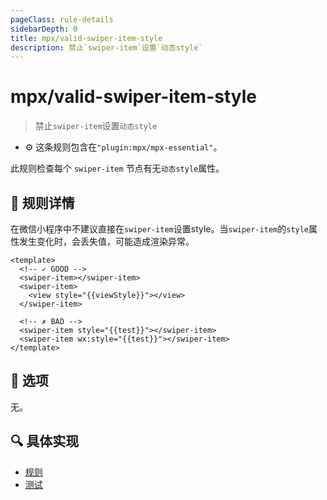 ```yaml
---
pageClass: rule-details
sidebarDepth: 0
title: mpx/valid-swiper-item-style
description: 禁止`swiper-item`设置`动态style`
---
```

# mpx/valid-swiper-item-style
> 禁止`swiper-item`设置`动态style`

- :gear: 这条规则包含在`"plugin:mpx/mpx-essential"`。

此规则检查每个 `swiper-item` 节点有无`动态style`属性。

## :book: 规则详情

在微信小程序中不建议直接在`swiper-item`设置style。当`swiper-item`的`style`属性发生变化时，会丢失值，可能造成渲染异常。


<eslint-code-block :rules="{'mpx/valid-swiper-item-style': ['error']}">

```vue
<template>
  <!-- ✓ GOOD -->
  <swiper-item></swiper-item>
  <swiper-item>
    <view style="{{viewStyle}}"></view>
  </swiper-item>

  <!-- ✗ BAD -->
  <swiper-item style="{{test}}"></swiper-item>
  <swiper-item wx:style="{{test}}"></swiper-item>
</template>
```

</eslint-code-block>

## :wrench: 选项

无。

## :mag: 具体实现

- [规则](https://github.com/mpx-ecology/eslint-plugin-mpx/blob/master/lib/rules/valid-swiper-item-style.js)
- [测试](https://github.com/mpx-ecology/eslint-plugin-mpx/blob/master/tests/lib/rules/valid-swiper-item-style.js)
